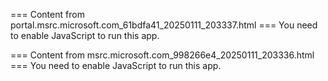 === Content from portal.msrc.microsoft.com_61bdfa41_20250111_203337.html ===
You need to enable JavaScript to run this app.

=== Content from msrc.microsoft.com_998266e4_20250111_203336.html ===
You need to enable JavaScript to run this app.
